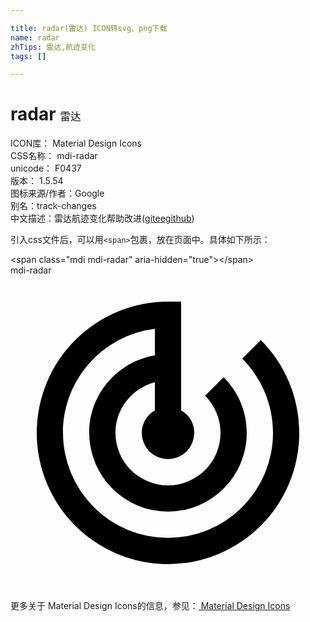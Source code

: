 ```yaml
---

title: radar(雷达) ICON转svg、png下载
name: radar
zhTips: 雷达,航迹变化
tags: []

---
```


# radar  <small style="font-size: 60%;font-weight: 100">雷达</small>


<div class="detail-page">
<p>
<span>
ICON库：
<span class="badge-secondary badge">Material Design Icons</span> 
</span>
<br/>
<span>
CSS名称：
<span class="badge-secondary badge">mdi-radar</span> 
</span>
<br/>
<span>
unicode：
<span class="badge-secondary badge">F0437</span> 
<copy-btn content='F0437' btn-title=""></copy-btn>
<copy-btn :content='String.fromCodePoint(parseInt("F0437", 16))' btn-title="复制U"></copy-btn>
</span>
<br/>
<span>
版本：
<span class="badge-secondary badge">1.5.54</span> 
</span>
<br/>
<span>图标来源/作者：<span class="badge-light badge">Google</span></span> 
<br/>
<span>别名：<span class="badge-light badge">track-changes</span></span><br/><span class="zh-detail">中文描述：<span class="badge-primary badge">雷达</span><span class="badge-primary badge">航迹变化</span><span class="help-link"><span>帮助改进</span>(<a href="https://gitee.com/liuwave/icon-helper/edit/master/json/material/radar.json" target="_blank" rel="noopener noreferrer">gitee</a><a href="https://github.com/liuwave/icon-helper/edit/master/json/material/radar.json" target="_blank" rel="noopener noreferrer">github</a></span>)</span><br/>
</p>
</div>
<div class="alert alert-dark">
  <i class="mdi mdi-radar mdi-48px"></i>
  <i class="mdi mdi-radar mdi-36px"></i>
  <i class="mdi mdi-radar mdi-24px"></i>
  <i class="mdi mdi-radar mdi-18px"></i>
</div>
<div>
  <p>引入css文件后，可以用<code>&lt;span&gt;</code>包裹，放在页面中。具体如下所示：    
  </p>
  <div class="alert alert-primary" style="font-size: 14px">
    &lt;span class="mdi mdi-radar" aria-hidden="true"&gt;&lt;/span&gt;
    <copy-btn content='<span class="mdi mdi-radar" aria-hidden="true"></span>'></copy-btn>
  </div>
  <div class="alert alert-secondary">
    <i class="mdi mdi-radar"
    style="font-size: 24px"
    aria-hidden="true"></i> mdi-radar
    <copy-btn content="mdi-radar" btn-title="复制图标名称"></copy-btn>
  </div>
</div>
<div id="svg" class="svg-wrap">
<svg xmlns="http://www.w3.org/2000/svg" viewBox="0 0 24 24"><path d="M19.07,4.93L17.66,6.34C19.1,7.79 20,9.79 20,12A8,8 0 0,1 12,20A8,8 0 0,1 4,12C4,7.92 7.05,4.56 11,4.07V6.09C8.16,6.57 6,9.03 6,12A6,6 0 0,0 12,18A6,6 0 0,0 18,12C18,10.34 17.33,8.84 16.24,7.76L14.83,9.17C15.55,9.9 16,10.9 16,12A4,4 0 0,1 12,16A4,4 0 0,1 8,12C8,10.14 9.28,8.59 11,8.14V10.28C10.4,10.63 10,11.26 10,12A2,2 0 0,0 12,14A2,2 0 0,0 14,12C14,11.26 13.6,10.62 13,10.28V2H12A10,10 0 0,0 2,12A10,10 0 0,0 12,22A10,10 0 0,0 22,12C22,9.24 20.88,6.74 19.07,4.93Z" /></svg>
</div>
<detail full-name='mdi-radar'></detail>
    
<div><p>更多关于 Material Design Icons的信息，参见：<a target="_blank" href="https://iconhelper.cn/material.html"> Material Design Icons</a>
</p></div>
